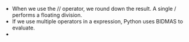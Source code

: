- When we use the // operator, we round down the result. A single / performs a floating division.
- If we use multiple operators in a expression, Python uses BIDMAS to evaluate.
-
